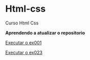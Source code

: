 # Html-css
 Curso Html Css

<strong>Aprendendo a atualizar o repositorio</strong>

<a href="https://paulopson.github.io/html-css/exercicicos/ex001/" target="blank"> Executar o ex001</a>

<a  href="https://paulopson.github.io/html-css/exercicicos/ex023/tabela002.html" target="blank"> Executar o ex023</a>
